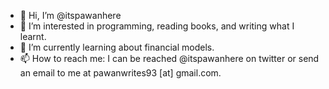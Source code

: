 - 👋 Hi, I’m @itspawanhere
- 👀 I’m interested in programming, reading books, and writing what I learnt. 
- 🌱 I’m currently learning about financial models.
- 📫 How to reach me: I can be reached @itspawanhere on twitter or send an email to me at pawanwrites93 [at] gmail.com.

<!---
itspawanhere/itspawanhere is a ✨ special ✨ repository because its `README.md` (this file) appears on your GitHub profile.
You can click the Preview link to take a look at your changes.
--->
